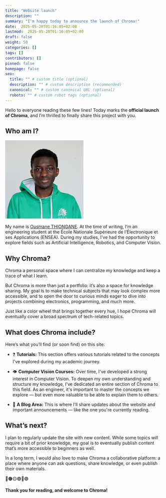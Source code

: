 ```yaml
---
title: "Website launch"
description: ""
summary: "I'm happy today to announce the launch of Chroma!"
date:  2025-05-20T01:16:05+02:00
lastmod:  2025-05-20T01:16:05+02:00
draft: false
weight: 50
categories: []
tags: []
contributors: []
pinned: false
homepage: false
seo:
  title: "" # custom title (optional)
  description: "" # custom description (recommended)
  canonical: "" # custom canonical URL (optional)
  robots: "" # custom robot tags (optional)
---
```


Hello to everyone reading these few lines! Today marks the **official launch of Chroma**, and I’m thrilled to finally share this project with you.

## Who am I?

![Ousmane THIONGANE](pp.jpg)

My name is [Ousmane THIONGANE](https://ousmanethiongane.framer.website/). At the time of writing, I’m an engineering student at the École Nationale Supérieure de l'Électronique et ses Applications (ENSEA). During my studies, I’ve had the opportunity to explore fields such as Artificial Intelligence, Robotics, and Computer Vision.

## Why Chroma?

Chroma a personal space where I can centralize my knowledge and keep a trace of what I learn.

But Chroma is more than just a portfolio: it’s also a space for knowledge sharing. My goal is to make technical subjects that may look complex more accessible, and to open the door to curious minds eager to dive into projects combining electronics, programming, and much more.

Just like a color wheel that brings together every hue, I hope Chroma will eventually cover a broad spectrum of tech-related topics.

## What does Chroma include?

Here’s what you’ll find (or soon find) on this site:

- :question: **Tutorials:** This section offers various tutorials related to the concepts I've explored during my academic journey.

- :eye: **Computer Vision Courses:** Over time, I've developed a strong interest in Computer Vision. To deepen my own understanding and structure my knowledge, I've dedicated an entire section of Chroma to this field. As an engineer, it's important to master the concepts we explore — but even more valuable to be able to explain them to others.

- :speech_balloon: **A Blog Area:** This is where I’ll share updates about the website and important announcements — like the one you're currently reading.

## What’s next?

I plan to regularly update the site with new content. While some topics will require a bit of prior knowledge, my goal is to eventually publish content that’s more accessible to beginners as well.

In a long term, I would also love to make Chroma a collaborative platform: a place where anyone can ask questions, share knowledge, or even publish their own materials.

🔴🟠🟡🟢🔵🟣

**Thank you for reading, and welcome to Chroma!**

